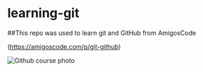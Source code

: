 # learning-git

##This repo was used to learn git and GitHub from AmigosCode

(https://amigoscode.com/p/git-github) 

![Github course photo](https://user-images.githubusercontent.com/46169412/227036500-99ad6321-0ed4-4905-81b5-a0121eb4fb43.png)
